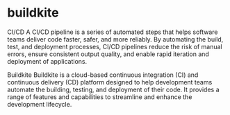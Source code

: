 # buildkite
CI/CD
A CI/CD pipeline is a series of automated steps that helps software teams deliver code faster, safer, and more reliably. By automating the build, test, and deployment processes, CI/CD pipelines reduce the risk of manual errors, ensure consistent output quality, and enable rapid iteration and deployment of applications.

Buildkite
Buildkite is a cloud-based continuous integration (CI) and continuous delivery (CD) platform designed to help development teams automate the building, testing, and deployment of their code. It provides a range of features and capabilities to streamline and enhance the development lifecycle.